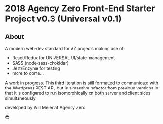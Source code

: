 # 2018 Agency Zero Front-End Starter Project v0.3 (Universal v0.1)

## About

A modern web-dev standard for AZ projects making use of:
- React/Redux for UNIVERSAL UI/state-management
- SASS (node-sass-chokidar)
- Jest/Enzyme for testing
- more to come...

A work in progress. This third iteration is still formatted to communicate with the Wordpress REST API, but is a massive refactor from previous versions in that it is configured to run isomorphically on both server and client sides simultaneously.


developed by Will Meier at Agency Zero

😎
